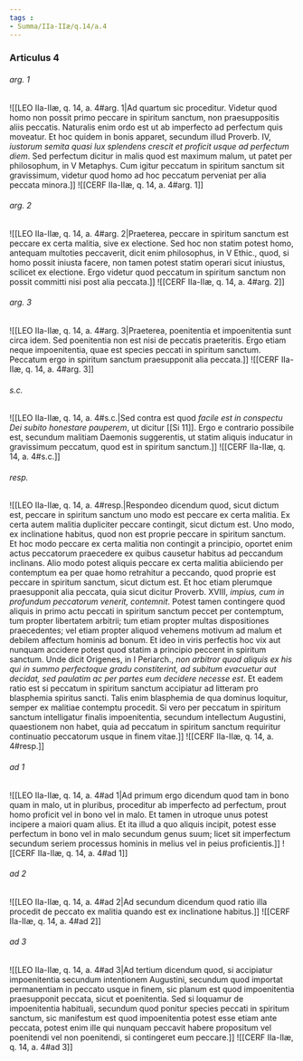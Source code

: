 ```yaml
---
tags : 
- Summa/IIa-IIæ/q.14/a.4
---
```


### Articulus 4

###### arg. 1
![[LEO IIa-IIæ, q. 14, a. 4#arg. 1|Ad quartum sic proceditur. Videtur quod homo non possit primo peccare in spiritum sanctum, non praesuppositis aliis peccatis. Naturalis enim ordo est ut ab imperfecto ad perfectum quis moveatur. Et hoc quidem in bonis apparet, secundum illud Proverb. IV, *iustorum semita quasi lux splendens crescit et proficit usque ad perfectum diem*. Sed perfectum dicitur in malis quod est maximum malum, ut patet per philosophum, in V Metaphys. Cum igitur peccatum in spiritum sanctum sit gravissimum, videtur quod homo ad hoc peccatum perveniat per alia peccata minora.]]
![[CERF IIa-IIæ, q. 14, a. 4#arg. 1]]

###### arg. 2
![[LEO IIa-IIæ, q. 14, a. 4#arg. 2|Praeterea, peccare in spiritum sanctum est peccare ex certa malitia, sive ex electione. Sed hoc non statim potest homo, antequam multoties peccaverit, dicit enim philosophus, in V Ethic., quod, si homo possit iniusta facere, non tamen potest statim operari sicut iniustus, scilicet ex electione. Ergo videtur quod peccatum in spiritum sanctum non possit committi nisi post alia peccata.]]
![[CERF IIa-IIæ, q. 14, a. 4#arg. 2]]

###### arg. 3
![[LEO IIa-IIæ, q. 14, a. 4#arg. 3|Praeterea, poenitentia et impoenitentia sunt circa idem. Sed poenitentia non est nisi de peccatis praeteritis. Ergo etiam neque impoenitentia, quae est species peccati in spiritum sanctum. Peccatum ergo in spiritum sanctum praesupponit alia peccata.]]
![[CERF IIa-IIæ, q. 14, a. 4#arg. 3]]

###### s.c.
![[LEO IIa-IIæ, q. 14, a. 4#s.c.|Sed contra est quod *facile est in conspectu Dei subito honestare pauperem*, ut dicitur [[Si 11]]. Ergo e contrario possibile est, secundum malitiam Daemonis suggerentis, ut statim aliquis inducatur in gravissimum peccatum, quod est in spiritum sanctum.]]
![[CERF IIa-IIæ, q. 14, a. 4#s.c.]]

###### resp.
![[LEO IIa-IIæ, q. 14, a. 4#resp.|Respondeo dicendum quod, sicut dictum est, peccare in spiritum sanctum uno modo est peccare ex certa malitia. Ex certa autem malitia dupliciter peccare contingit, sicut dictum est. Uno modo, ex inclinatione habitus, quod non est proprie peccare in spiritum sanctum. Et hoc modo peccare ex certa malitia non contingit a principio, oportet enim actus peccatorum praecedere ex quibus causetur habitus ad peccandum inclinans. Alio modo potest aliquis peccare ex certa malitia abiiciendo per contemptum ea per quae homo retrahitur a peccando, quod proprie est peccare in spiritum sanctum, sicut dictum est. Et hoc etiam plerumque praesupponit alia peccata, quia sicut dicitur Proverb. XVIII, *impius, cum in profundum peccatorum venerit, contemnit*. Potest tamen contingere quod aliquis in primo actu peccati in spiritum sanctum peccet per contemptum, tum propter libertatem arbitrii; tum etiam propter multas dispositiones praecedentes; vel etiam propter aliquod vehemens motivum ad malum et debilem affectum hominis ad bonum. Et ideo in viris perfectis hoc vix aut nunquam accidere potest quod statim a principio peccent in spiritum sanctum. Unde dicit Origenes, in I Periarch., *non arbitror quod aliquis ex his qui in summo perfectoque gradu constiterint, ad subitum evacuetur aut decidat, sed paulatim ac per partes eum decidere necesse est*. Et eadem ratio est si peccatum in spiritum sanctum accipiatur ad litteram pro blasphemia spiritus sancti. Talis enim blasphemia de qua dominus loquitur, semper ex malitiae contemptu procedit. Si vero per peccatum in spiritum sanctum intelligatur finalis impoenitentia, secundum intellectum Augustini, quaestionem non habet, quia ad peccatum in spiritum sanctum requiritur continuatio peccatorum usque in finem vitae.]]
![[CERF IIa-IIæ, q. 14, a. 4#resp.]]

###### ad 1
![[LEO IIa-IIæ, q. 14, a. 4#ad 1|Ad primum ergo dicendum quod tam in bono quam in malo, ut in pluribus, proceditur ab imperfecto ad perfectum, prout homo proficit vel in bono vel in malo. Et tamen in utroque unus potest incipere a maiori quam alius. Et ita illud a quo aliquis incipit, potest esse perfectum in bono vel in malo secundum genus suum; licet sit imperfectum secundum seriem processus hominis in melius vel in peius proficientis.]]
![[CERF IIa-IIæ, q. 14, a. 4#ad 1]]

###### ad 2
![[LEO IIa-IIæ, q. 14, a. 4#ad 2|Ad secundum dicendum quod ratio illa procedit de peccato ex malitia quando est ex inclinatione habitus.]]
![[CERF IIa-IIæ, q. 14, a. 4#ad 2]]

###### ad 3
![[LEO IIa-IIæ, q. 14, a. 4#ad 3|Ad tertium dicendum quod, si accipiatur impoenitentia secundum intentionem Augustini, secundum quod importat permanentiam in peccato usque in finem, sic planum est quod impoenitentia praesupponit peccata, sicut et poenitentia. Sed si loquamur de impoenitentia habituali, secundum quod ponitur species peccati in spiritum sanctum, sic manifestum est quod impoenitentia potest esse etiam ante peccata, potest enim ille qui nunquam peccavit habere propositum vel poenitendi vel non poenitendi, si contingeret eum peccare.]]
![[CERF IIa-IIæ, q. 14, a. 4#ad 3]]


